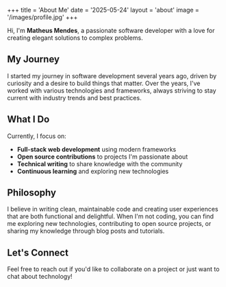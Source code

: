 +++
title = 'About Me'
date = '2025-05-24'
layout = 'about'
image = '/images/profile.jpg'
+++

Hi, I'm **Matheus Mendes**, a passionate software developer with a love for creating elegant solutions to complex problems.

## My Journey

I started my journey in software development several years ago, driven by curiosity and a desire to build things that matter. Over the years, I've worked with various technologies and frameworks, always striving to stay current with industry trends and best practices.

## What I Do

Currently, I focus on:

- **Full-stack web development** using modern frameworks
- **Open source contributions** to projects I'm passionate about
- **Technical writing** to share knowledge with the community
- **Continuous learning** and exploring new technologies

## Philosophy

I believe in writing clean, maintainable code and creating user experiences that are both functional and delightful. When I'm not coding, you can find me exploring new technologies, contributing to open source projects, or sharing my knowledge through blog posts and tutorials.

## Let's Connect

Feel free to reach out if you'd like to collaborate on a project or just want to chat about technology!
